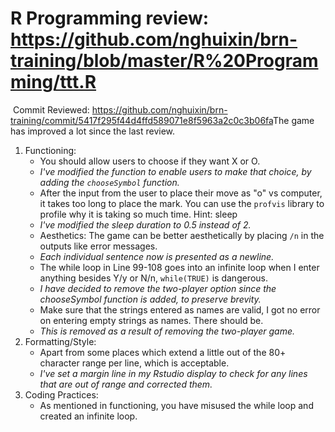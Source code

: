 # R Programming review: <https://github.com/nghuixin/brn-training/blob/master/R%20Programming/ttt.R>
​
Commit Reviewed: <https://github.com/nghuixin/brn-training/commit/5417f295f44d4ffd589071e8f5963a2c0c3b06fa>
​
The game has improved a lot since the last review.
​
1. Functioning:
    - You should allow users to choose if they want X or O.
    - _I've modified the function to enable users to make that choice, by adding the `chooseSymbol` function._
    - After the input from the user to place their move as "o" vs computer, it takes too long to place the mark. You can use the `profvis` library to profile why it is taking so much time. Hint: sleep
    - _I've modified the sleep duration to 0.5 instead of 2._ 
    - Aesthetics: The game can be better aesthetically by placing `/n` in the outputs like error messages.
    - _Each individual sentence now is presented as a newline._
    - The while loop in Line 99-108 goes into an infinite loop when I enter anything besides Y/y or N/n, `while(TRUE)` is dangerous.
    - _I have decided to remove the two-player option since the chooseSymbol function is added, to preserve brevity._
    - Make sure that the strings entered as names are valid, I got no error on entering empty strings as names. There should be.
    - _This is removed as a result of removing the two-player game._ 
​
2. Formatting/Style:
    - Apart from some places which extend a little out of the 80+ character range per line, which is acceptable.
    - _I've set a margin line in my Rstudio display to check for any lines that are out of range and corrected them._ 
​
3. Coding Practices:
    - As mentioned in functioning, you have misused the while loop and created an infinite loop.
